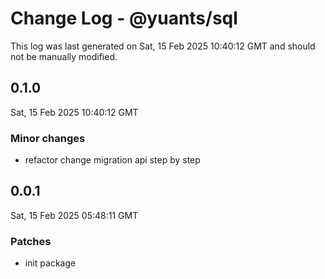 # Change Log - @yuants/sql

This log was last generated on Sat, 15 Feb 2025 10:40:12 GMT and should not be manually modified.

## 0.1.0
Sat, 15 Feb 2025 10:40:12 GMT

### Minor changes

- refactor change migration api step by step

## 0.0.1
Sat, 15 Feb 2025 05:48:11 GMT

### Patches

- init package

